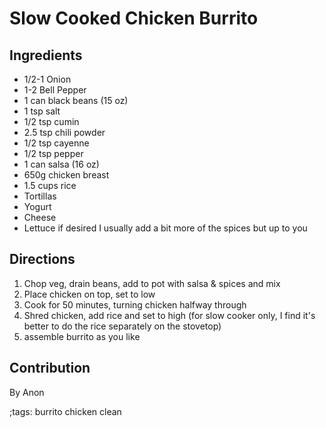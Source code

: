 # Slow Cooked Chicken Burrito

## Ingredients

- 1/2-1 Onion
- 1-2 Bell Pepper
- 1 can black beans (15 oz)
- 1 tsp salt
- 1/2 tsp cumin
- 2.5 tsp chili powder
- 1/2 tsp cayenne
- 1/2 tsp pepper
- 1 can salsa (16 oz)
- 650g chicken breast
- 1.5 cups rice
- Tortillas
- Yogurt 
- Cheese 
- Lettuce if desired
I usually add a bit more of the spices but up to you

## Directions

1. Chop veg, drain beans, add to pot with salsa & spices and mix
2. Place chicken on top, set to low
3. Cook for 50 minutes, turning chicken halfway through
4. Shred chicken, add rice and set to high (for slow cooker only, I find it's better to do the rice separately on the stovetop)
5. assemble burrito as you like

## Contribution

By Anon 

;tags: burrito chicken clean
